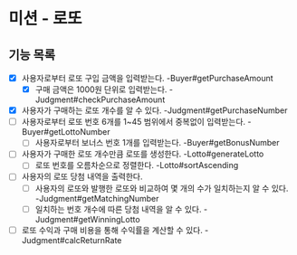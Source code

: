 # 미션 - 로또

## 기능 목록

- [x] 사용자로부터 로또 구입 금액을 입력받는다. -Buyer#getPurchaseAmount
  - [x] 구매 금액은 1000원 단위로 입력받는다. -Judgment#checkPurchaseAmount
- [x] 사용자가 구매하는 로또 개수를 알 수 있다. -Judgment#getPurchaseNumber
- [ ] 사용자로부터 로또 번호 6개를 1~45 범위에서 중복없이 입력받는다. -Buyer#getLottoNumber
  - [ ] 사용자로부터 보너스 번호 1개를 입력받는다. -Buyer#getBonusNumber
- [ ] 사용자가 구매한 로또 개수만큼 로또를 생성한다. -Lotto#generateLotto
  - [ ] 로또 번호를 오름차순으로 정렬한다. -Lotto#sortAscending
- [ ] 사용자의 로또 당첨 내역을 출력한다.
  - [ ] 사용자의 로또와 발행한 로또와 비교하여 몇 개의 수가 일치하는지 알 수 있다. -Judgment#getMatchingNumber
  - [ ] 일치하는 번호 개수에 따른 당첨 내역을 알 수 있다. -Judgment#getWinningLotto
- [ ] 로또 수익과 구매 비용을 통해 수익률을 계산할 수 있다. -Judgment#calcReturnRate

